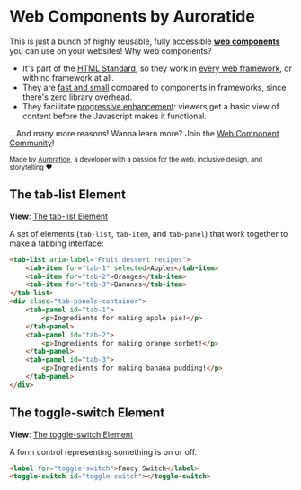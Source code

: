 # Web Components by Auroratide

<p hidden><strong><a href="https://auroratide.github.io/web-components/">View this page with live demos!</a></strong></p>

This is just a bunch of highly reusable, fully accessible **[web components](https://developer.mozilla.org/en-US/docs/Web/Web_Components)** you can use on your websites! Why web components?

* It's part of the [HTML Standard](https://html.spec.whatwg.org/#custom-elements), so they work in [every web framework](https://custom-elements-everywhere.com/), or with no framework at all.
* They are [fast and small](https://webcomponents.dev/blog/all-the-ways-to-make-a-web-component/) compared to components in frameworks, since there's zero library overhead.
* They facilitate [progressive enhancement](https://kryogenix.org/code/browser/everyonehasjs.html): viewers get a basic view of content before the Javascript makes it functional.

...And many more reasons! Wanna learn more? Join the [Web Component Community](https://community.webcomponents.dev/)!

<small>Made by <a href="https://auroratide.com">Auroratide</a>, a developer with a passion for the web, inclusive design, and storytelling ❤️</small>

## The tab-list Element

**View**: [The tab-list Element](https://auroratide.github.io/web-components/tab-list)

A set of elements (`tab-list`, `tab-item`, and `tab-panel`) that work together to make a tabbing interface:

<!--DEMO
<wc-demo id="tab-list">
    <div class="tab-container">
        <tab-list aria-label="Fruit dessert recipes">
            <tab-item for="example-4-tab-1" selected>Apples</tab-item>
            <tab-item for="example-4-tab-2">Oranges</tab-item>
            <tab-item for="example-4-tab-3">Bananas</tab-item>
        </tab-list>
        <div class="tab-panels-container">
            <tab-panel id="example-4-tab-1">
                <p>Ingredients for making apple pie:</p>
                <ul>
                    <li>8 Granny Smith apples</li>
                    <li>½ cup butter</li>
                    <li>3 tablespoons flour</li>
                    <li>½ cup white sugar</li>
                    <li>½ cup brown sugar</li>
                    <li>¼ water</li>
                    <li>A double-crust pie pastry</li>
                </ul>
            </tab-panel>
            <tab-panel id="example-4-tab-2">
                <p>Ingredients for making orange sorbet:</p>
                <ul>
                    <li>2 cups orange juice pulp</li>
                    <li>1½ cup almond milk</li>
                    <li>1 tablespoon orange zest</li>
                    <li>1 tablespoon lemon juice</li>
                    <li>¼ teaspoon salt</li>
                    <li>1 teaspoon vanilla extract</li>
                    <li>½ teaspoon sweetener</li>
                </ul>
            </tab-panel>
            <tab-panel id="example-4-tab-3">
                <p>Ingredients for making banana pudding:</p>
                <ul>
                    <li>14 bananas</li>
                    <li>5 ounce packet instant vanilla pudding</li>
                    <li>2 cups milk</li>
                    <li>14 ounce can condensed milk</li>
                    <li>1 tablespoon vanilla extract</li>
                    <li>12 ounces frozen whipped topping</li>
                    <li>16 ounces vanilla wafers</li>
                </ul>
            </tab-panel>
        </div>
    </div>
</wc-demo>
<style>
    #tab-list .tab-container {
        box-shadow: 0 2px 4px hsla(0, 0%, 0%, 0.25);
    }
    #tab-list tab-list {
        background: hsl(210, 68%, 45%);
        gap: 0;
    }
    #tab-list tab-item {
        border: none;
        border-radius: 0;
        background: hsl(210, 68%, 45%);
        color: hsl(0, 0%, 100%);
        padding: 12px 24px;
        border-right: 2px solid hsl(210, 82%, 25%);
    }
    #tab-list tab-item:hover:not([selected]),
    #tab-list tab-item:focus:not([selected]) {
        background: hsl(210, 82%, 25%);
    }
    #tab-list tab-item[selected] {
        background: hsl(0, 0%, 100%);
        border-color: transparent;
        color: hsl(0, 0%, 0%);
    }
    #tab-list .tab-panels-container { display: grid; }
    #tab-list tab-panel {
        grid-area: 1 / 1;
        border: none;
        padding: 12px 24px 24px;
        opacity: 1;
        transition: opacity 0.2s ease-in-out;
        background: hsl(0, 0%, 100%);
    }
    #tab-list tab-panel[hidden] {
        display: block;
        opacity: 0;
    }
    #tab-list tab-panel *:last-child {
        margin: 0;
    }
</style>
/DEMO-->

```html
<tab-list aria-label="Fruit dessert recipes">
    <tab-item for="tab-1" selected>Apples</tab-item>
    <tab-item for="tab-2">Oranges</tab-item>
    <tab-item for="tab-3">Bananas</tab-item>
</tab-list>
<div class="tab-panels-container">
    <tab-panel id="tab-1">
        <p>Ingredients for making apple pie!</p>
    </tab-panel>
    <tab-panel id="tab-2">
        <p>Ingredients for making orange sorbet!</p>
    </tab-panel>
    <tab-panel id="tab-3">
        <p>Ingredients for making banana pudding!</p>
    </tab-panel>
</div>
```

## The toggle-switch Element

**View**: [The toggle-switch Element](https://auroratide.github.io/web-components/toggle-switch)

A form control representing something is on or off.

<!--DEMO
<wc-demo>
    <label for="toggle-switch">Fancy Switch</label>
    <toggle-switch id="toggle-switch"></toggle-switch>
    <style>
        #toggle-switch {
            height: 1em;
            vertical-align: middle;
        }
        #toggle-switch::part(track) {
            height: 0.75em;
            border-radius: 1em;
            background-color: hsl(0, 0%, 67%);
            margin: 0.125em 0;
        }
        #toggle-switch::part(slider) {
            width: 1em;
            height: 1em;
            border-radius: 50%;
            background-color: hsl(0, 0%, 100%);
            box-shadow: 0.0625em 0.0625em 0.125em hsla(0, 0%, 0%, 0.25);
            margin: -0.125em 0;
        }
        #toggle-switch[checked]::part(track) {
            background-color: hsl(211, 69%, 57%);
        }
    </style>
</wc-demo>
/DEMO-->

```html
<label for="toggle-switch">Fancy Switch</label>
<toggle-switch id="toggle-switch"></toggle-switch>
```
